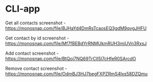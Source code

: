 # CLI-app

Get all contacts screenshot - https://monosnap.com/file/BJHaYd4DmRsTcaosEQ3gdM9qvgJHFU

Get contact by id screenshot - https://monosnap.com/file/Mf7fBEBdYrRNMUkmRUH3miUVn3RxsJ

Add contact screenshot - https://monosnap.com/file/BtQoi7NQ69TrClI5l7cHfeR0SArcdO

Remove contact screenshot - https://monosnap.com/file/OdmBJ3HJ7begFXPZRmS4Ixs58DZQmu
